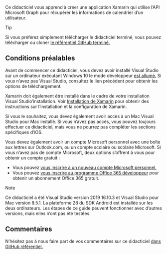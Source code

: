 <!-- markdownlint-disable MD002 MD041 -->

Ce didacticiel vous apprend à créer une application Xamarin qui utilise l’API Microsoft Graph pour récupérer les informations de calendrier d’un utilisateur.

> [!TIP]
> Si vous préférez simplement télécharger le didacticiel terminé, vous pouvez télécharger ou cloner [le référentiel GitHub terminé.](https://github.com/microsoftgraph/msgraph-training-xamarin)

## <a name="prerequisites"></a>Conditions préalables

Avant de commencer ce didacticiel, vous devez avoir installé Visual Studio sur un ordinateur exécutant Windows 10 le mode développeur [est allumé.](https://docs.microsoft.com/windows/uwp/get-started/enable-your-device-for-development) [](https://visualstudio.microsoft.com/vs/) Si vous n’avez pas Visual Studio, consultez le lien précédent pour obtenir les options de téléchargement.

Xamarin doit également être installé dans le cadre de votre installation Visual Studio’installation. Voir [Installation de Xamarin](/xamarin/cross-platform/get-started/installation) pour obtenir des instructions sur l’installation et la configuration de Xamarin.

Si vous le souhaitez, vous devez également avoir accès à un Mac Visual Studio pour Mac installé. Si vous n’avez pas accès, vous pouvez toujours effectuer ce didacticiel, mais vous ne pourrez pas compléter les sections spécifiques d’iOS.

Vous devez également avoir un compte Microsoft personnel avec une boîte aux lettres sur Outlook.com, ou un compte scolaire ou scolaire Microsoft. Si vous n’avez pas de compte Microsoft, deux options s’offrent à vous pour obtenir un compte gratuit :

- Vous pouvez [vous inscrire à un nouveau compte Microsoft personnel.](https://signup.live.com/signup?wa=wsignin1.0&rpsnv=12&ct=1454618383&rver=6.4.6456.0&wp=MBI_SSL_SHARED&wreply=https://mail.live.com/default.aspx&id=64855&cbcxt=mai&bk=1454618383&uiflavor=web&uaid=b213a65b4fdc484382b6622b3ecaa547&mkt=E-US&lc=1033&lic=1)
- Vous pouvez [vous inscrire au programme Office 365 développeur](https://developer.microsoft.com/office/dev-program) pour obtenir un abonnement Office 365 gratuit.

> [!NOTE]
> Ce didacticiel a été Visual Studio version 2019 16.10.3 et Visual Studio pour Mac version 8.5.1. La plateforme 28 du SDK Android est installée sur les deux ordinateurs. Les étapes de ce guide peuvent fonctionner avec d’autres versions, mais elles n’ont pas été testées.

## <a name="feedback"></a>Commentaires

N’hésitez pas à nous faire part de vos commentaires sur ce didacticiel [dans GitHub référentiel.](https://github.com/microsoftgraph/msgraph-training-xamarin)
